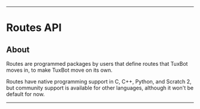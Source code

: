 
***

# Routes API

## About

Routes are programmed packages by users that define routes that TuxBot moves in, to make TuxBot move on its own.

Routes have native programming support in C, C++, Python, and Scratch 2, but community support is available for other languages, although it won't be default for now.

***
